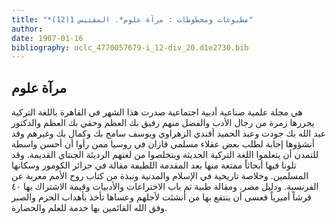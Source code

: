 ```yaml
---
title: "*مطبوعات ومخطوطات : مرآة علوم*. المقتبس 1(12)"
author: 
date: 1907-01-16
bibliography: oclc_4770057679-i_12-div_20.d1e2730.bib
---
```




##  مرآة علوم 


 هي مجلة علمية صناعية أدبية اجتماعية صدرت هذا الشهر في القاهرة باللغة التركية يحررها زمرة من رجال الأدب والفضل منهم  رفيق  بك  العظم  وحقي بك العظم والدكتور عبد الله بك جودت وعبد الحميد أفندي الزهراوي ويوسف سامح بك وكمال بك وغيرهم وقد أنشؤوها إجابة لطلب بعض عقلاء مسلمي قازان في روسيا ممن رأوا أن أحسن واسطة للتمدن أن يتعلموا اللغة التركية الحديثة ويتخلصوا من لغتهم الرديئة الجنتاي القديمة. وقد تلونا فيها أبحاثاً ممتعة منها بعد المقدمة اللطيفة مقالة في جزائر الكومور وسكانها المسلمين. وخلاصة تاريخية في الإسلام والمدنية ونبذة من كتاب روح الأمم معربة عن الفرنسية. ودليل مصر. ومقالة طبية ثم باب الاختراعات والأدبيات وقيمة الاشتراك بها  ٤٠  قرشاً أميرياً فعسى أن ينتفع بها من أنشئت لأجلهم وعساها تأخذ بأهداب الحزم والصبر وفق الله القائمين بها خدمة للعلم والحضارة. 

